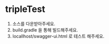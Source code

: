 # tripleTest

1. 소스를 다운받아주세요.
2. build.gradle 을 통해 빌드해주세요.
3. locallhost/swagger-ui.html 로 테스트 해주세요.
